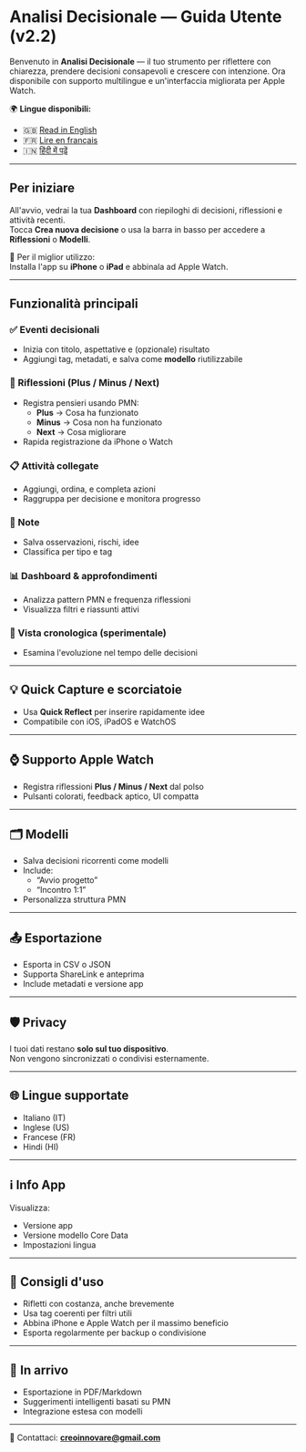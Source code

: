 # Analisi Decisionale — Guida Utente (v2.2)

Benvenuto in **Analisi Decisionale** — il tuo strumento per riflettere con chiarezza, prendere decisioni consapevoli e crescere con intenzione. Ora disponibile con supporto multilingue e un'interfaccia migliorata per Apple Watch.

🌍 **Lingue disponibili:**
- 🇬🇧 [Read in English](user-guide.en.md)
- 🇫🇷 [Lire en français](user-guide.fr.md)
- 🇮🇳 [हिंदी में पढ़ें](user-guide.hi.md)

---

## Per iniziare

All'avvio, vedrai la tua **Dashboard** con riepiloghi di decisioni, riflessioni e attività recenti.  
Tocca **Crea nuova decisione** o usa la barra in basso per accedere a **Riflessioni** o **Modelli**.

📱 Per il miglior utilizzo:  
Installa l'app su **iPhone** o **iPad** e abbinala ad Apple Watch.

---

## Funzionalità principali

### ✅ Eventi decisionali
- Inizia con titolo, aspettative e (opzionale) risultato
- Aggiungi tag, metadati, e salva come **modello** riutilizzabile

### 🧠 Riflessioni (Plus / Minus / Next)
- Registra pensieri usando PMN:
  - **Plus** → Cosa ha funzionato
  - **Minus** → Cosa non ha funzionato
  - **Next** → Cosa migliorare
- Rapida registrazione da iPhone o Watch

### 📋 Attività collegate
- Aggiungi, ordina, e completa azioni
- Raggruppa per decisione e monitora progresso

### 📝 Note
- Salva osservazioni, rischi, idee
- Classifica per tipo e tag

### 📊 Dashboard & approfondimenti
- Analizza pattern PMN e frequenza riflessioni
- Visualizza filtri e riassunti attivi

### 📆 Vista cronologica (sperimentale)
- Esamina l'evoluzione nel tempo delle decisioni

---

## 💡 Quick Capture e scorciatoie

- Usa **Quick Reflect** per inserire rapidamente idee
- Compatibile con iOS, iPadOS e WatchOS

---

## ⌚ Supporto Apple Watch

- Registra riflessioni **Plus / Minus / Next** dal polso
- Pulsanti colorati, feedback aptico, UI compatta

---

## 🗂 Modelli

- Salva decisioni ricorrenti come modelli
- Include:
  - “Avvio progetto”
  - “Incontro 1:1”
- Personalizza struttura PMN

---

## 📤 Esportazione

- Esporta in CSV o JSON
- Supporta ShareLink e anteprima
- Include metadati e versione app

---

## 🛡 Privacy

I tuoi dati restano **solo sul tuo dispositivo**.  
Non vengono sincronizzati o condivisi esternamente.

---

## 🌐 Lingue supportate

- Italiano (IT)
- Inglese (US)
- Francese (FR)
- Hindi (HI)

---

## ℹ️ Info App

Visualizza:
- Versione app
- Versione modello Core Data
- Impostazioni lingua

---

## 🔁 Consigli d'uso

- Rifletti con costanza, anche brevemente  
- Usa tag coerenti per filtri utili  
- Abbina iPhone e Apple Watch per il massimo beneficio  
- Esporta regolarmente per backup o condivisione

---

## 🚀 In arrivo

- Esportazione in PDF/Markdown  
- Suggerimenti intelligenti basati su PMN  
- Integrazione estesa con modelli

---

📧 Contattaci: **creoinnovare@gmail.com**

